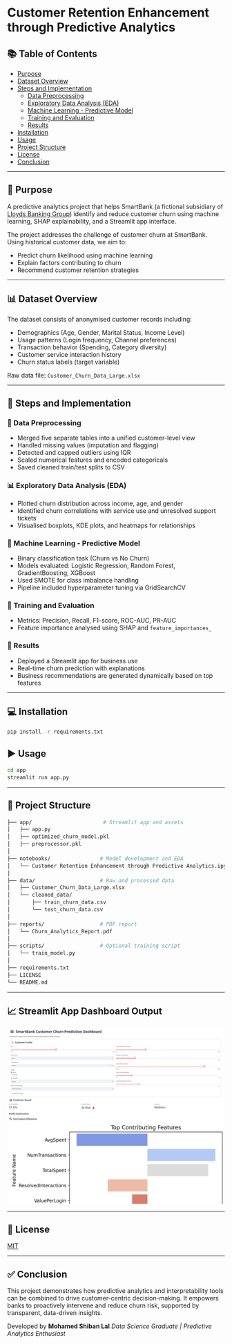 # Customer Retention Enhancement through Predictive Analytics 

## 📚 Table of Contents
- [Purpose](#purpose)
- [Dataset Overview](#dataset-overview)
- [Steps and Implementation](#steps-and-implementation)
  - [Data Preprocessing](#data-preprocessing)
  - [Exploratory Data Analysis (EDA)](#exploratory-data-analysis-eda)
  - [Machine Learning - Predictive Model](#machine-learning---predictive-model)
  - [Training and Evaluation](#training-and-evaluation)
  - [Results](#results)
- [Installation](#installation)
- [Usage](#usage)
- [Project Structure](#project-structure)
- [License](#license)
- [Conclusion](#conclusion)

---

## 🎯 Purpose
A predictive analytics project that helps SmartBank (a fictional subsidiary of [Lloyds Banking Group](#Lloyds-Banking-Group)) identify and reduce customer churn using machine learning, SHAP explainability, and a Streamlit app interface.

The project addresses the challenge of customer churn at SmartBank. Using historical customer data, we aim to:
- Predict churn likelihood using machine learning
- Explain factors contributing to churn
- Recommend customer retention strategies

---

## 📊 Dataset Overview
The dataset consists of anonymised customer records including:
- Demographics (Age, Gender, Marital Status, Income Level)
- Usage patterns (Login frequency, Channel preferences)
- Transaction behavior (Spending, Category diversity)
- Customer service interaction history
- Churn status labels (target variable)

Raw data file: `Customer_Churn_Data_Large.xlsx`

---

## 🧪 Steps and Implementation

### 🔄 Data Preprocessing
- Merged five separate tables into a unified customer-level view
- Handled missing values (imputation and flagging)
- Detected and capped outliers using IQR
- Scaled numerical features and encoded categoricals
- Saved cleaned train/test splits to CSV

### 📊 Exploratory Data Analysis (EDA)
- Plotted churn distribution across income, age, and gender
- Identified churn correlations with service use and unresolved support tickets
- Visualised boxplots, KDE plots, and heatmaps for relationships

### 🤖 Machine Learning - Predictive Model
- Binary classification task (Churn vs No Churn)
- Models evaluated: Logistic Regression, Random Forest, GradientBoosting, XGBoost
- Used SMOTE for class imbalance handling
- Pipeline included hyperparameter tuning via GridSearchCV

### 🎯 Training and Evaluation
- Metrics: Precision, Recall, F1-score, ROC-AUC, PR-AUC
- Feature importance analysed using SHAP and `feature_importances_`

### 🧾 Results
- Deployed a Streamlit app for business use
- Real-time churn prediction with explanations
- Business recommendations are generated dynamically based on top features

---

## 💻 Installation
```bash
pip install -r requirements.txt
```

## ▶️ Usage
```bash
cd app
streamlit run app.py
```

---

## 🧱 Project Structure
```bash
├── app/                       # Streamlit app and assets
│   ├── app.py
│   ├── optimized_churn_model.pkl
│   ├── preprocessor.pkl
│
├── notebooks/                # Model development and EDA
│   └── Customer Retention Enhancement through Predictive Analytics.ipynb
│
├── data/                     # Raw and processed data
│   ├── Customer_Churn_Data_Large.xlsx
│   └── cleaned_data/
│       ├── train_churn_data.csv
│       └── test_churn_data.csv
│
├── reports/                  # PDF report
│   └── Churn_Analytics_Report.pdf
│
├── scripts/                  # Optional training script
│   └── train_model.py
│
├── requirements.txt
├── LICENSE
└── README.md
```
---

## 📈 Streamlit App Dashboard Output
![Churn Risk Dashboard](https://github.com/Shiban1503/Customer-Retention-Enhancement/blob/main/dashboard_screenshot.png)
![Churn Risk Dashboard](https://github.com/Shiban1503/Customer-Retention-Enhancement/blob/main/dashboard_screenshot_1.png)

---

## 📄 License
[MIT](LICENSE)

---

## ✅ Conclusion
This project demonstrates how predictive analytics and interpretability tools can be combined to drive customer-centric decision-making. It empowers banks to proactively intervene and reduce churn risk, supported by transparent, data-driven insights.

Developed by **Mohamed Shiban Lal**
_Data Science Graduate | Predictive Analytics Enthusiast_
